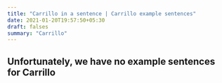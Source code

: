 ```yaml
---
title: "Carrillo in a sentence | Carrillo example sentences"
date: 2021-01-20T19:57:50+05:30
draft: falses
summary: "Carrillo"
---
```

## Unfortunately, we have no example sentences for Carrillo                 
